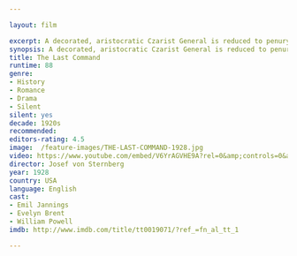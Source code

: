 ```yaml
---

layout: film

excerpt: A decorated, aristocratic Czarist General is reduced to penury after the collapse of Imperial Russia. An old adversary, now a successful director hires the general to re-enact the revolution which deposed him.
synopsis: A decorated, aristocratic Czarist General is reduced to penury after the collapse of Imperial Russia. An old adversary, now a successful director hires the general to re-enact the revolution which deposed him.
title: The Last Command
runtime: 88
genre: 
- History
- Romance
- Drama
- Silent
silent: yes
decade: 1920s
recommended: 
editors-rating: 4.5
image:  /feature-images/THE-LAST-COMMAND-1928.jpg
video: https://www.youtube.com/embed/V6YrAGVHE9A?rel=0&amp;controls=0&amp;showinfo=0
director: Josef von Sternberg 
year: 1928
country: USA
language: English
cast:
- Emil Jannings
- Evelyn Brent
- William Powell
imdb: http://www.imdb.com/title/tt0019071/?ref_=fn_al_tt_1

---
```


